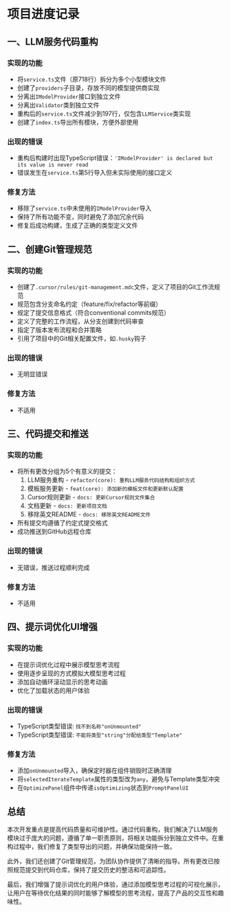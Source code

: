 # 项目进度记录

## 一、LLM服务代码重构

### 实现的功能
- 将`service.ts`文件（原718行）拆分为多个小型模块文件
- 创建了`providers`子目录，存放不同的模型提供商实现
- 分离出`IModelProvider`接口到独立文件
- 分离出`Validator`类到独立文件
- 重构后的`service.ts`文件减少到197行，仅包含`LLMService`类实现
- 创建了`index.ts`导出所有模块，方便外部使用

### 出现的错误
- 重构后构建时出现TypeScript错误：`'IModelProvider' is declared but its value is never read`
- 错误发生在`service.ts`第5行导入但未实际使用的接口定义

### 修复方法
- 移除了`service.ts`中未使用的`IModelProvider`导入
- 保持了所有功能不变，同时避免了添加冗余代码
- 修复后成功构建，生成了正确的类型定义文件

## 二、创建Git管理规范

### 实现的功能
- 创建了`.cursor/rules/git-management.mdc`文件，定义了项目的Git工作流规范
- 规范包含分支命名约定（feature/fix/refactor等前缀）
- 规定了提交信息格式（符合conventional commits规范）
- 定义了完整的工作流程，从分支创建到代码审查
- 指定了版本发布流程和合并策略
- 引用了项目中的Git相关配置文件，如`.husky`钩子

### 出现的错误
- 无明显错误

### 修复方法
- 不适用

## 三、代码提交和推送

### 实现的功能
- 将所有更改分组为5个有意义的提交：
  1. LLM服务重构 - `refactor(core): 重构LLM服务代码结构和组织方式`
  2. 模板服务更新 - `feat(core): 添加新的模板文件和更新默认配置`
  3. Cursor规则更新 - `docs: 更新Cursor规则文件集合`
  4. 文档更新 - `docs: 更新项目文档`
  5. 移除英文README - `docs: 移除英文README文件`
- 所有提交均遵循了约定式提交格式
- 成功推送到GitHub远程仓库

### 出现的错误
- 无错误，推送过程顺利完成

### 修复方法
- 不适用

## 四、提示词优化UI增强

### 实现的功能
- 在提示词优化过程中展示模型思考流程
- 使用逐步呈现的方式模拟大模型思考过程
- 添加自动循环滚动显示的思考动画
- 优化了加载状态的用户体验

### 出现的错误
- TypeScript类型错误: `找不到名称"onUnmounted"`
- TypeScript类型错误: `不能将类型"string"分配给类型"Template"`

### 修复方法
- 添加`onUnmounted`导入，确保定时器在组件销毁时正确清理
- 将`selectedIterateTemplate`属性的类型改为`any`，避免与Template类型冲突
- 在`OptimizePanel`组件中传递`isOptimizing`状态到`PromptPanelUI`

## 总结

本次开发重点是提高代码质量和可维护性。通过代码重构，我们解决了LLM服务模块过于庞大的问题，遵循了单一职责原则，将相关功能拆分到独立文件中。在重构过程中，我们修复了类型导出的问题，并确保功能保持一致。

此外，我们还创建了Git管理规范，为团队协作提供了清晰的指导。所有更改已按照规范提交到代码仓库，保持了提交历史的整洁和可追踪性。

最后，我们增强了提示词优化的用户体验，通过添加模型思考过程的可视化展示，让用户在等待优化结果的同时能够了解模型的思考流程，提高了产品的交互性和趣味性。 